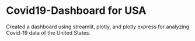 # Covid19-Dashboard for USA

Created a dashboard using streamlit, plotly, and plotly express for analyzing Covid-19 data of the United States.
